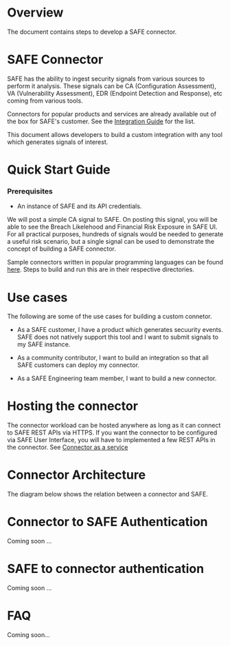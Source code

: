 # Overview
The document contains steps to develop a SAFE connector. 

# SAFE Connector
SAFE has the ability to ingest security signals from various sources to perform it analysis. These signals can be CA (Configuration Assessment), VA (Vulnerability Assessment), EDR (Endpoint Detection and Response), etc coming from various tools.

Connectors for popular products and services are already available out of the box for SAFE's customer. See the [Integration Guide](https://docs.safe.security/safe3/docs/integration-guide) for the list.

This document allows developers to build a custom integration with any tool which generates signals of interest.

# Quick Start Guide
### Prerequisites
- An instance of SAFE and its API credentials.

We will post a simple CA signal to SAFE. On posting this signal, you will be able to see the Breach Likelehood and Financial Risk Exposure in SAFE UI. For all practical purposes, hundreds of signals would be needed to generate a useful risk scenario, but a single signal can be used to demonstrate the concept of building a SAFE connector.

Sample connectors written in popular programming languages can be found [here](/src/connectors/). Steps to build and run this are in their respective directories.

# Use cases
The following are some of the use cases for building a custom connetor.
- As a SAFE customer, I have a product which generates secuurity events. SAFE does not natively support this tool and I want to submit signals to my SAFE instance.

- As a community contributor, I want to build an integration so that all SAFE customers can deploy my connector.

- As a SAFE Engineering team member, I want to build a new connector. 

# Hosting the connector
The connector workload can be hosted anywhere as long as it can connect to SAFE REST APIs via HTTPS. If you want the connector to be configured via SAFE User Interface, you will have to implemented a few REST APIs in the connector. See [Connector as a service](/connector-as-a-service.md)

# Connector Architecture
The diagram below shows the relation between a connector and SAFE.

# Connector to SAFE Authentication
Coming soon ...

# SAFE to connector authentication
Coming soon ...

# FAQ
Coming soon...